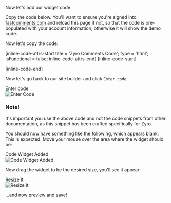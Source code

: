 Now let's add our widget code.

Copy the code below. You'll want to ensure you're signed into [fastcomments.com](https://fastcomments.com) 
and reload this page if not, so that the code is pre-populated with your account information, otherwise it will show the demo code.

Now let's copy the code:

[inline-code-attrs-start title = 'Zyro Comments Code'; type = 'html'; isFunctional = false; inline-code-attrs-end]
[inline-code-start]
<script src="https://cdn.fastcomments.com/js/embed-v2.min.js"></script>
<div id="fastcomments-widget"></div>
<script>
    FastCommentsUI(document.getElementById('fastcomments-widget'), {
        tenantId: "demo",
        pageTitle: window.parent.document.title,
        urlId: window.parent.location.href,
        url: window.parent.location.href
    });
</script>
[inline-code-end]

Now let's go back to our site builder and click `Enter code`:

<div class="screenshot white-bg">
    <div class="title">Enter code</div>
    <img class="screenshot-image" src="/images/installation-guides/hostinger-step-2-add-code-2.png" alt="Enter Code" />
</div>

### Note!

It's important you use the above code and not the code snippets from other documentation, as this snippet has been crafted specifically
for Zyro.

You should now have something like the following, which appears blank. This is expected. Move your mouse over the area
where the widget should be:

<div class="screenshot white-bg">
    <div class="title">Code Widget Added</div>
    <img class="screenshot-image" src="/images/installation-guides/hostinger-step-2-add-code-3.png" alt="Code Widget Added" />
</div>

Now drag the widget to be the desired size, you'll see it appear:

<div class="screenshot white-bg">
    <div class="title">Resize It</div>
    <img class="screenshot-image" src="/images/installation-guides/hostinger-step-2-add-code-4.png" alt="Resize It" />
</div>

...and now preview and save!
